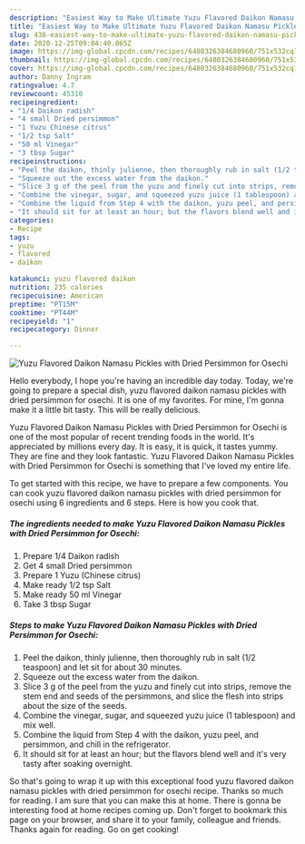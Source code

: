 ```yaml
---
description: "Easiest Way to Make Ultimate Yuzu Flavored Daikon Namasu Pickles with Dried Persimmon for Osechi"
title: "Easiest Way to Make Ultimate Yuzu Flavored Daikon Namasu Pickles with Dried Persimmon for Osechi"
slug: 438-easiest-way-to-make-ultimate-yuzu-flavored-daikon-namasu-pickles-with-dried-persimmon-for-osechi
date: 2020-12-25T09:04:40.065Z
image: https://img-global.cpcdn.com/recipes/6480326384680960/751x532cq70/yuzu-flavored-daikon-namasu-pickles-with-dried-persimmon-for-osechi-recipe-main-photo.jpg
thumbnail: https://img-global.cpcdn.com/recipes/6480326384680960/751x532cq70/yuzu-flavored-daikon-namasu-pickles-with-dried-persimmon-for-osechi-recipe-main-photo.jpg
cover: https://img-global.cpcdn.com/recipes/6480326384680960/751x532cq70/yuzu-flavored-daikon-namasu-pickles-with-dried-persimmon-for-osechi-recipe-main-photo.jpg
author: Danny Ingram
ratingvalue: 4.7
reviewcount: 45310
recipeingredient:
- "1/4 Daikon radish"
- "4 small Dried persimmon"
- "1 Yuzu Chinese citrus"
- "1/2 tsp Salt"
- "50 ml Vinegar"
- "3 tbsp Sugar"
recipeinstructions:
- "Peel the daikon, thinly julienne, then thoroughly rub in salt (1/2 teaspoon) and let sit for about 30 minutes."
- "Squeeze out the excess water from the daikon."
- "Slice 3 g of the peel from the yuzu and finely cut into strips, remove the stem end and seeds of the persimmons, and slice the flesh into strips about the size of the seeds."
- "Combine the vinegar, sugar, and squeezed yuzu juice (1 tablespoon) and mix well."
- "Combine the liquid from Step 4 with the daikon, yuzu peel, and persimmon, and chill in the refrigerator."
- "It should sit for at least an hour; but the flavors blend well and it&#39;s very tasty after soaking overnight."
categories:
- Recipe
tags:
- yuzu
- flavored
- daikon

katakunci: yuzu flavored daikon 
nutrition: 235 calories
recipecuisine: American
preptime: "PT15M"
cooktime: "PT44M"
recipeyield: "1"
recipecategory: Dinner

---
```



![Yuzu Flavored Daikon Namasu Pickles with Dried Persimmon for Osechi](https://img-global.cpcdn.com/recipes/6480326384680960/751x532cq70/yuzu-flavored-daikon-namasu-pickles-with-dried-persimmon-for-osechi-recipe-main-photo.jpg)

Hello everybody, I hope you're having an incredible day today. Today, we're going to prepare a special dish, yuzu flavored daikon namasu pickles with dried persimmon for osechi. It is one of my favorites. For mine, I'm gonna make it a little bit tasty. This will be really delicious.



Yuzu Flavored Daikon Namasu Pickles with Dried Persimmon for Osechi is one of the most popular of recent trending foods in the world. It's appreciated by millions every day. It is easy, it is quick, it tastes yummy. They are fine and they look fantastic. Yuzu Flavored Daikon Namasu Pickles with Dried Persimmon for Osechi is something that I've loved my entire life.


To get started with this recipe, we have to prepare a few components. You can cook yuzu flavored daikon namasu pickles with dried persimmon for osechi using 6 ingredients and 6 steps. Here is how you cook that.

<!--inarticleads1-->

##### The ingredients needed to make Yuzu Flavored Daikon Namasu Pickles with Dried Persimmon for Osechi:

1. Prepare 1/4 Daikon radish
1. Get 4 small Dried persimmon
1. Prepare 1 Yuzu (Chinese citrus)
1. Make ready 1/2 tsp Salt
1. Make ready 50 ml Vinegar
1. Take 3 tbsp Sugar




<!--inarticleads2-->

##### Steps to make Yuzu Flavored Daikon Namasu Pickles with Dried Persimmon for Osechi:

1. Peel the daikon, thinly julienne, then thoroughly rub in salt (1/2 teaspoon) and let sit for about 30 minutes.
1. Squeeze out the excess water from the daikon.
1. Slice 3 g of the peel from the yuzu and finely cut into strips, remove the stem end and seeds of the persimmons, and slice the flesh into strips about the size of the seeds.
1. Combine the vinegar, sugar, and squeezed yuzu juice (1 tablespoon) and mix well.
1. Combine the liquid from Step 4 with the daikon, yuzu peel, and persimmon, and chill in the refrigerator.
1. It should sit for at least an hour; but the flavors blend well and it&#39;s very tasty after soaking overnight.




So that's going to wrap it up with this exceptional food yuzu flavored daikon namasu pickles with dried persimmon for osechi recipe. Thanks so much for reading. I am sure that you can make this at home. There is gonna be interesting food at home recipes coming up. Don't forget to bookmark this page on your browser, and share it to your family, colleague and friends. Thanks again for reading. Go on get cooking!
